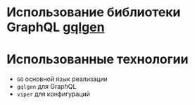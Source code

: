 # Использование библиотеки GraphQL [gqlgen](https://gqlgen.com/getting-started/)

# Использованные технологии
- `GO` основной язык реализации
- `gqlgen` для GraphQL
- `viper` для конфигураций

